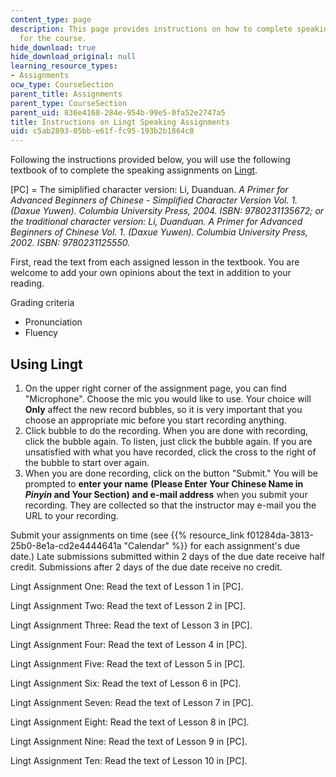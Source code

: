 ```yaml
---
content_type: page
description: This page provides instructions on how to complete speaking assignments
  for the course.
hide_download: true
hide_download_original: null
learning_resource_types:
- Assignments
ocw_type: CourseSection
parent_title: Assignments
parent_type: CourseSection
parent_uid: 836e4168-284e-954b-99e5-0fa52e2747a5
title: Instructions on Lingt Speaking Assignments
uid: c5ab2893-05bb-e61f-fc95-193b2b1864c8
---
```


Following the instructions provided below, you will use the following textbook of to complete the speaking assignments on [Lingt](https://www.lingt.com/).

\[PC\] = The simiplified character version: Li, Duanduan. _A Primer for Advanced Beginners of Chinese - Simplified Character Version Vol. 1. (__Daxue Yuwen)._ Columbia University Press, 2004. ISBN: 9780231135672; or the traditional character version: Li, Duanduan. _A Primer for Advanced Beginners of Chinese Vol. 1._ (_Daxue Yuwen)_. Columbia University Press, 2002. ISBN: 9780231125550_._

First, read the text from each assigned lesson in the textbook. You are welcome to add your own opinions about the text in addition to your reading.

Grading criteria

*   Pronunciation
*   Fluency

Using Lingt
-----------

1.  On the upper right corner of the assignment page, you can find "Microphone". Choose the mic you would like to use. Your choice will **Only** affect the new record bubbles, so it is very important that you choose an appropriate mic before you start recording anything.
2.  Click bubble to do the recording. When you are done with recording, click the bubble again. To listen, just click the bubble again. If you are unsatisfied with what you have recorded, click the cross to the right of the bubble to start over again.
3.  When you are done recording, click on the button "Submit." You will be prompted to **enter your name** **(Please Enter Your Chinese Name in _Pinyin_ and Your Section)** **and e-mail address** when you submit your recording. They are collected so that the instructor may e-mail you the URL to your recording.

Submit your assignments on time (see {{% resource_link f01284da-3813-25b0-8e1a-cd2e4444641a "Calendar" %}} for each assignment's due date.) Late submissions submitted within 2 days of the due date receive half credit. Submissions after 2 days of the due date receive no credit.

Lingt Assignment One: Read the text of Lesson 1 in \[PC\].

Lingt Assignment Two: Read the text of Lesson 2 in \[PC\].

Lingt Assignment Three: Read the text of Lesson 3 in \[PC\].

Lingt Assignment Four: Read the text of Lesson 4 in \[PC\].

Lingt Assignment Five: Read the text of Lesson 5 in \[PC\].

Lingt Assignment Six: Read the text of Lesson 6 in \[PC\].

Lingt Assignment Seven: Read the text of Lesson 7 in \[PC\].

Lingt Assignment Eight: Read the text of Lesson 8 in \[PC\].

Lingt Assignment Nine: Read the text of Lesson 9 in \[PC\].

Lingt Assignment Ten: Read the text of Lesson 10 in \[PC\].